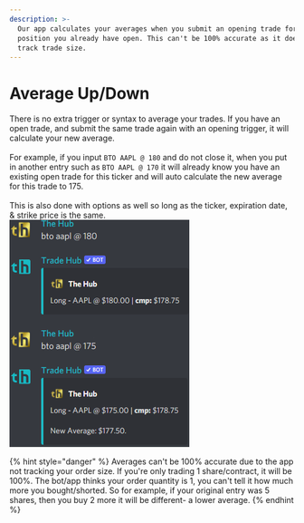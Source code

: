 ```yaml
---
description: >-
  Our app calculates your averages when you submit an opening trade for a
  position you already have open. This can't be 100% accurate as it doesn't
  track trade size.
---
```


# Average Up/Down

There is no extra trigger or syntax to average your trades. If you have an open trade, and submit the same trade again with an opening trigger, it will calculate your new average.\
\
For example, if you input `BTO AAPL @ 180` and do not close it, when you put in another entry such as `BTO AAPL @ 170` it will already know you have an existing open trade for this ticker and will auto calculate the new average for this trade to 175.\
\
This is also done with options as well so long as the ticker, expiration date, & strike price is the same.\
![](<../.gitbook/assets/image (102).png>)

{% hint style="danger" %}
Averages can't be 100% accurate due to the app not tracking your order size. If you're only trading 1 share/contract, it will be 100%. The bot/app thinks your order quantity is 1, you can't tell it how much more you bought/shorted. So for example, if your original entry was 5 shares, then you buy 2 more it will be different- a lower average.
{% endhint %}
